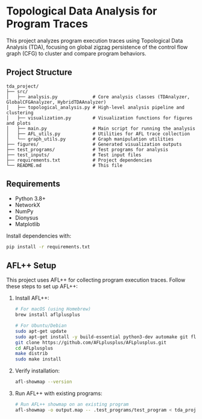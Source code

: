 # Topological Data Analysis for Program Traces

This project analyzes program execution traces using Topological Data Analysis (TDA), focusing on global zigzag persistence of the control flow graph (CFG) to cluster and compare program behaviors.

## Project Structure

```
tda_project/
├── src/
│   ├── analysis.py             # Core analysis classes (TDAnalyzer, GlobalCFGAnalyzer, HybridTDAAnalyzer)
│   ├── topological_analysis.py # High-level analysis pipeline and clustering
│   ├── visualization.py        # Visualization functions for figures and plots
│   ├── main.py                 # Main script for running the analysis
│   ├── AFL_utils.py            # Utilities for AFL trace collection
│   └── graph_utils.py          # Graph manipulation utilities
├── figures/                    # Generated visualization outputs
├── test_programs/              # Test programs for analysis
├── test_inputs/                # Test input files
├── requirements.txt            # Project dependencies
└── README.md                   # This file
```
## Requirements

- Python 3.8+
- NetworkX
- NumPy
- Dionysus
- Matplotlib

Install dependencies with:
```bash
pip install -r requirements.txt
```

## AFL++ Setup

This project uses AFL++ for collecting program execution traces. Follow these steps to set up AFL++:

1. Install AFL++:
   ```bash
   # For macOS (using Homebrew)
   brew install aflplusplus

   # For Ubuntu/Debian
   sudo apt-get update
   sudo apt-get install -y build-essential python3-dev automake git flex bison libglib2.0-dev libpixman-1-dev python3-setuptools
   git clone https://github.com/AFLplusplus/AFLplusplus.git
   cd AFLplusplus
   make distrib
   sudo make install
   ```

2. Verify installation:
   ```bash
   afl-showmap --version
   ```

3. Run AFL++ with existing programs:
   ```bash
   # Run AFL++ showmap on an existing program
   afl-showmap -o output.map -- .test_programs/test_program < tda_project/test_inputs/pos5.txt
   ```
